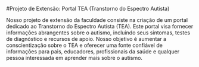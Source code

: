 #Projeto de Extensão: Portal TEA (Transtorno do Espectro Autista)

Nosso projeto de extensão da faculdade consiste na criação de um portal dedicado ao Transtorno do Espectro Autista (TEA). Este portal visa fornecer informações abrangentes sobre o autismo, incluindo seus sintomas, testes de diagnóstico e recursos de apoio. Nosso objetivo é aumentar a conscientização sobre o TEA e oferecer uma fonte confiável de informações para pais, educadores, profissionais da saúde e qualquer pessoa interessada em aprender mais sobre o autismo.
